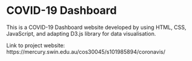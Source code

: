 # COVID-19 Dashboard
<p>This is a COVID-19 Dashboard website developed by using HTML, CSS, JavaScript, and adapting D3.js library for data visualisation.</p>
Link to project website: https://mercury.swin.edu.au/cos30045/s101985894/coronavis/
